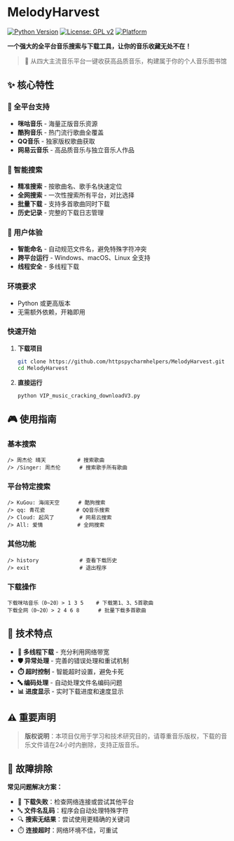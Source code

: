 
# MelodyHarvest

[![Python Version](https://img.shields.io/badge/python-3.7+-blue.svg)](https://www.python.org/)
[![License: GPL v2](https://img.shields.io/badge/License-GPL%20v2-blue.svg)](https://www.gnu.org/licenses/old-licenses/gpl-2.0.en.html)
[![Platform](https://img.shields.io/badge/platform-Windows%20%7C%20macOS%20%7C%20Linux-lightgrey.svg)]()

**一个强大的全平台音乐搜索与下载工具，让你的音乐收藏无处不在！**

> 🌟 从四大主流音乐平台一键收获高品质音乐，构建属于你的个人音乐图书馆

## ✨ 核心特性

### 🎯 全平台支持
- **咪咕音乐** - 海量正版音乐资源
- **酷狗音乐** - 热门流行歌曲全覆盖  
- **QQ音乐** - 独家版权歌曲获取
- **网易云音乐** - 高品质音乐与独立音乐人作品

### 🚀 智能搜索
- **精准搜索** - 按歌曲名、歌手名快速定位
- **全网搜索** - 一次性搜索所有平台，对比选择
- **批量下载** - 支持多首歌曲同时下载
- **历史记录** - 完整的下载日志管理

### 💫 用户体验
- **智能命名** - 自动规范文件名，避免特殊字符冲突
- **跨平台运行** - Windows、macOS、Linux 全支持
- **线程安全** - 多线程下载
### 环境要求
- Python  或更高版本
- 无需额外依赖，开箱即用

### 快速开始
1. **下载项目**
   ```bash
   git clone https://github.com/httpspycharmhelpers/MelodyHarvest.git
   cd MelodyHarvest
   ```

2. **直接运行**
   ```bash
   python VIP_music_cracking_downloadV3.py
   ```

## 🎮 使用指南

### 基本搜索
```
/> 周杰伦 晴天          # 搜索歌曲
/> /Singer: 周杰伦      # 搜索歌手所有歌曲
```

### 平台特定搜索
```
/> KuGou: 海阔天空      # 酷狗搜索
/> qq: 青花瓷          # QQ音乐搜索  
/> Cloud: 起风了        # 网易云搜索
/> All: 爱情           # 全网搜索
```

### 其他功能
```
/> history             # 查看下载历史
/> exit                # 退出程序
```

### 下载操作
```
下载咪咕音乐（0~20）> 1 3 5    # 下载第1、3、5首歌曲
下载全网（0~20）> 2 4 6 8      # 批量下载多首歌曲
```
## 🔧 技术特点

- **🔄 多线程下载** - 充分利用网络带宽
- **🛡️ 异常处理** - 完善的错误处理和重试机制
- **⏱️ 超时控制** - 智能超时设置，避免卡死
- **🔤 编码处理** - 自动处理文件名编码问题
- **📊 进度显示** - 实时下载进度和速度显示

## ⚠️ 重要声明

> **版权说明**：本项目仅用于学习和技术研究目的，请尊重音乐版权，下载的音乐文件请在24小时内删除，支持正版音乐。

## 🐛 故障排除

**常见问题解决方案：**
- 🔄 **下载失败**：检查网络连接或尝试其他平台
- 🔤 **文件名乱码**：程序会自动处理特殊字符
- 🔍 **搜索无结果**：尝试使用更精确的关键词
- ⏱️ **连接超时**：网络环境不佳，可重试
